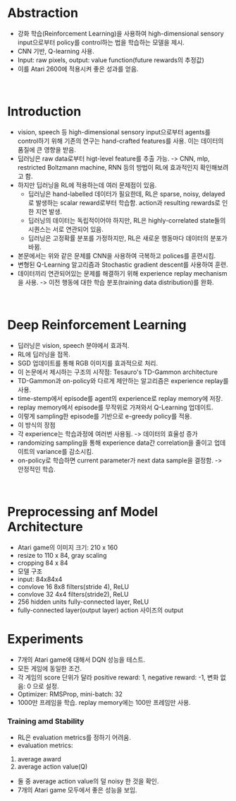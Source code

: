 # Abstraction
* 강화 학습(Reinforcement Learning)을 사용하여 high-dimensional sensory input으로부터 policy를 control하는 법을 학습하는 모델을 제시.
* CNN 기반, Q-learning 사용.
* Input: raw pixels, output: value function(future rewards의 추정값)
* 이를 Atari 2600에 적용시켜 좋은 성과를 얻음.

<br>

# Introduction
* vision, speech 등 high-dimensional sensory input으로부터 agents를 control하기 위해 기존의 연구는 hand-crafted features를 사용. 이는 데이터의 품질에 큰 영향을 받음.
* 딥러닝은 raw data로부터 higt-level feature를 추출 가능. -> CNN, mlp, restricted Boltzmann machine, RNN 등의 방법이 RL에 효과적인지 확인해보려고 함.
* 하지만 딥러닝을 RL에 적용하는데 여러 문제점이 있음.
  * 딥러닝은 hand-labelled 데이터가 필요한데, RL은 sparse, noisy, delayed로 발생하는 scalar reward로부터 학습함. action과 resulting rewards로 인한 지연 발생.
  * 딥러닝의 데이터는 독립적이어야 하지만, RL은 highly-correlated state들의 시퀀스는 서로 연관되어 있음.
  * 딥러닝은 고정확률 분포를 가정하지만, RL은 새로운 행동마다 데이터의 분포가 바뀜.
* 본문에서는 위와 같은 문제를 CNN을 사용하여 극복하고 polices를 훈련시킴.
* 변형된 Q-Learning 알고리즘과 Stochastic gradient descent를 사용하여 훈련.
* 데이터끼리 연관되어있는 문제를 해결하기 위해 experience replay mechanism을 사용. -> 이전 행동에 대한 학습 분포(training data distribution)를 완화.

<br>

# Deep Reinforcement Learning
* 딥러닝은 vision, speech 분야에서 효과적.
* RL에 딥러닝을 접목.
* SGD 업데이트를 통해 RGB 이미지를 효과적으로 처리.
* 이 논문에서 제시하는 구조의 시작점:  Tesauro's TD-Gammon architecture
* TD-Gammon과 on-policy와 다르게 제안하는 알고리즘은 experience replay를 사용.
 * time-stemp에서 episode를 agent의 experience로 replay memory에 저장. 
 * replay memory에서 episode를 무작위로 가져와서 Q-Learning 업데이트.
 * 이렇게 sampling한 episode를 기반으로 e-greedy policy를 적용.
* 이 방식의 장점
 * 각 experience는 학습과정에 여러번 사용됨. -> 데이터의 효율성 증가
 * randomizing sampling을 통해 experience data간 correlation을 줄이고 업데이트의 variance를 감소시킴.
 * on-policy로 학습하면 current parameter가 next data sample을 결정함. -> 안정적인 학습.

<br>

# Preprocessing anf Model Architecture
* Atari game의 이미지 크기: 210 x 160
* resize to 110 x 84, gray scaling
* cropping 84 x 84 
* 모델 구조
 * input: 84x84x4
 * convlove 16 8x8 filters(stride 4), ReLU
 * convlove 32 4x4 filters(stride2), ReLU
 * 256 hidden units fully-connected layer, ReLU
 * fully-connected layer(output layer) action 사이즈의 output

# Experiments
* 7개의 Atari game에 대해서 DQN 성능을 테스트.
* 모든 게임에 동일한 조건.
* 각 게임의 score 단위가 달라 positive reward: 1, negative reward: -1, 변화 없음: 0 으로 설정.
* Optimizer: RMSProp, mini-batch: 32
* 1000만 프레임을 학습. replay memory에는 100만 프레임만 사용.
### Training amd Stability
* RL은 evaluation metrics를 정하기 어려움. 
* evaluation metrics: 
 1) average award
 2) average action value(Q)
* 둘 중 average action value의 덜 noisy 한 것을 확인.
* 7개의 Atari game 모두에서 좋은 성능을 보임.
 
